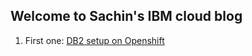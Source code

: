 ## Welcome to Sachin's IBM cloud blog 

1. First one: [DB2 setup on Openshift](./Db2SetupOnOpenshift.md)
